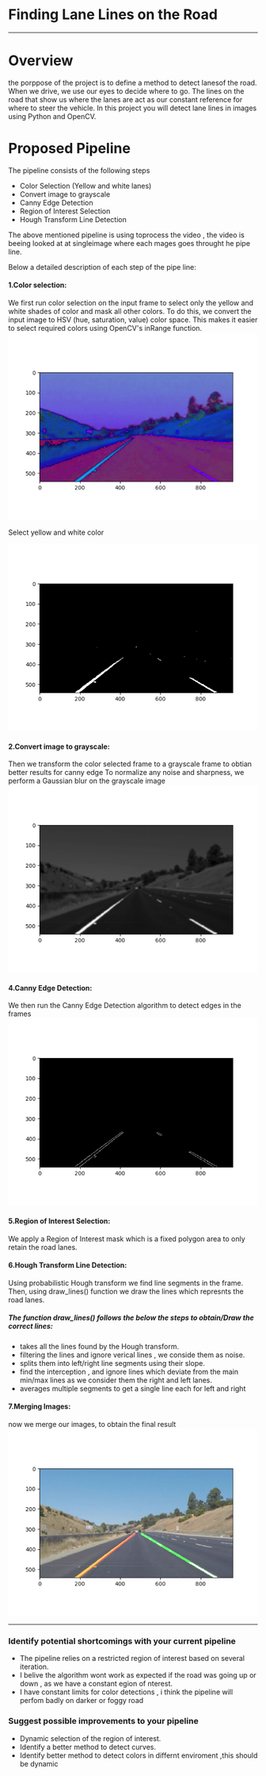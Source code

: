 # **Finding Lane Lines on the Road** 


---
[//]: # (Image References)

[hsv]: ./writeup/hsv.png "hsv"
[yelwhi]: ./writeup/yellow_white_lines.png "yellow_white_lines"
[gaus]: ./writeup/blur.png "gaus"
[canny]: ./writeup/canny.png "canny"
[canny]: ./writeup/canny.png "canny"
[merged]: ./writeup/draw_lines_merge.png "merged"

# **Overview** 
the porppose of the project is to define a method to detect lanesof the road. When we drive, we use our eyes to decide where to go. The lines on the road that show us where the lanes are act as our constant reference for where to steer the vehicle. 
In this project you will detect lane lines in images using Python and OpenCV.


# **Proposed Pipeline**
The pipeline consists of the following steps
- Color Selection (Yellow and white lanes)
- Convert image to grayscale
- Canny Edge Detection
- Region of Interest Selection
- Hough Transform Line Detection

The above mentioned pipeline is using toprocess the video , the video is beeing looked at at singleimage where each mages goes throught he pipe line.

Below a detailed description of each step of the pipe line:
#### 1.Color selection:
We first run color selection on the input frame to select only the yellow and white shades of color and mask all other colors. To do this, we convert the input image to HSV (hue, saturation, value) color space. This makes it easier to select required colors using OpenCV's inRange function. 
![alt text][hsv]

Select yellow and white color

![alt text][yelwhi]

#### 2.Convert image to grayscale:
Then we transform the color selected frame to a grayscale frame to obtian better results for canny edge
To normalize any noise and sharpness, we perform a Gaussian blur on the grayscale image 
![alt text][gaus]
#### 4.Canny Edge Detection:
We then run the Canny Edge Detection algorithm to detect edges in the frames
![alt text][canny]
#### 5.Region of Interest Selection:
We apply a Region of Interest mask which is a fixed polygon area to only retain the road lanes.
#### 6.Hough Transform Line Detection:
Using probabilistic Hough transform we find line segments in the frame. 
Then, using draw_lines() function we draw the lines which represnts the road lanes. 
##### The function draw_lines() follows the below the steps to obtain/Draw the correct lines: 
- takes all the lines found by the Hough transform.
- filtering the lines and ignore verical lines , we conside them as noise.
- splits them into left/right line segments using their slope.
- find the interception , and ignore lines which deviate from the main min/max lines as we consider them the right and left lanes.
- averages multiple segments to get a single line each for left and right
#### 7.Merging Images:
now we merge our images, to obtain the final result
![alt text][merged]

---
###  Identify potential shortcomings with your current pipeline

- The pipeline relies on a restricted region of interest based on several iteration.
- I belive the algorithm wont work as expected if the road was going up or down , as we have a constant egion of nterest.
- I have constant limits for color detections , i think the pipeline will perfom badly on darker or foggy road


###  Suggest possible improvements to your pipeline
- Dynamic selection of the region of interest.
- Identify a better method to detect curves.
- Identify better method to detect colors in differnt enviroment ,this should be dynamic


